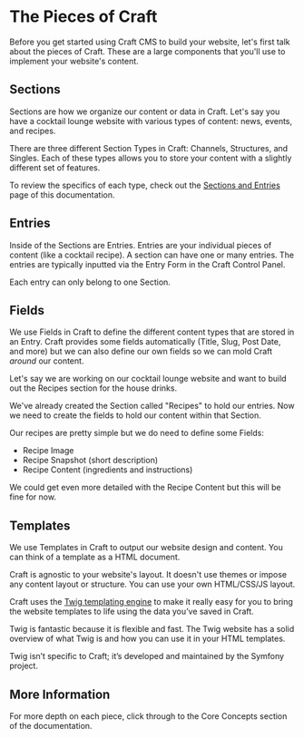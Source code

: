 The Pieces of Craft
===================

Before you get started using Craft CMS to build your website, let's first talk about the pieces of Craft. These are a large components that you'll use to implement your website's content.

## Sections

Sections are how we organize our content or data in Craft. Let's say you have a cocktail lounge website with various types of content: news, events, and recipes.

There are three different Section Types in Craft: Channels, Structures, and Singles. Each of these types allows you to store your content with a slightly different set of features.

To review the specifics of each type, check out the [Sections and Entries](en/sections-and-entries.md) page of this documentation.

## Entries

Inside of the Sections are Entries. Entries are your individual pieces of content (like a cocktail recipe). A section can have one or many entries. The entries are typically inputted via the Entry Form in the Craft Control Panel.

Each entry can only belong to one Section.

## Fields

We use Fields in Craft to define the different content types that are stored in an Entry. Craft provides some fields automatically (Title, Slug, Post Date, and more) but we can also define our own fields so we can mold Craft _around_ our content.

Let's say we are working on our cocktail lounge website and want to build out the Recipes section for the house drinks. 

We've already created the Section called "Recipes" to hold our entries. Now we need to create the fields to hold our content within that Section.

Our recipes are pretty simple but we do need to define some Fields:

* Recipe Image
* Recipe Snapshot (short description)
* Recipe Content (ingredients and instructions)

We could get even more detailed with the Recipe Content but this will be fine for now.


## Templates

We use Templates in Craft to output our website design and content. You can think of a template as a HTML document.

Craft is agnostic to your website's layout. It doesn't use themes or impose any content layout or structure. You can use your own HTML/CSS/JS layout. 

Craft uses the [Twig templating engine](https://twig.symfony.com) to make it really easy for you to bring the website templates to life using the data you’ve saved in Craft.

Twig is fantastic because it is flexible and fast. The Twig website has a solid overview of what Twig is and how you can use it in your HTML templates.

Twig isn’t specific to Craft; it’s developed and maintained by the Symfony project.

## More Information

For more depth on each piece, click through to the Core Concepts section of the documentation.


